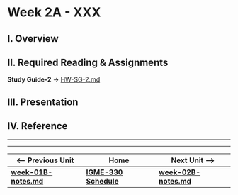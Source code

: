 # Week 2A - XXX

## I. Overview

## II. Required Reading & Assignments
**Study Guide-2** -> [HW-SG-2.md](https://github.com/tonethar/IGME-330-Master/blob/master/notes/HW-SG-2.md)

## III. Presentation


## IV. Reference


<hr><hr>

| <-- Previous Unit | Home | Next Unit -->
| --- | --- | --- 
| [**week-01B-notes.md**](week-01A-notes.md)     |  [**IGME-330 Schedule**](../schedule.md) | [**week-02B-notes.md**](week-02B-notes.md)
